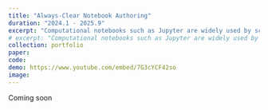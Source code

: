 ```yaml
---
title: "Always-Clear Notebook Authoring"
duration: "2024.1 - 2025.9"
excerpt: "Computational notebooks such as Jupyter are widely used by scientists given the ease to explore data and record findings in an integrated way. However, explorations can clutter up easily and lead to messes, while some notebook users hope to maintain notebook clarity throughout the authoring process. I built a prototype notebook system that supports the *always-clear notebook authoring* paradigm. A user evaluation shows that the system helps users maintain notebook clarity without compromising usability."
# excerpt: "Computational notebooks such as Jupyter are widely used by programmers of all kinds. Despite complaints on the ease of creating messes in notebooks, possibly due to the out-of-order execution model and flat cell structure, Jupyter notebooks remain more popular than competitors. Why do computational notebooks still serve the needs of their users better than existing alternatives? What can we learn from notebook usage to build better systems that still comparatively support user workflows while alleviating existing problems? This project consists of gathering evidence of notebook use in realistic, day-to-day tasks through ethnographies and designing prototype systems grounded in the collected evidence."
collection: portfolio
paper: 
code: 
demo: https://www.youtube.com/embed/7G3cYCF42so
image:
---
```


Coming soon
